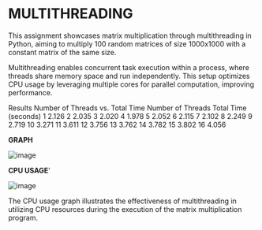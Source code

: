# MULTITHREADING


This assignment showcases matrix multiplication through multithreading in Python, aiming to multiply 100 random matrices of size 1000x1000 with a constant matrix of the same size.

Multithreading enables concurrent task execution within a process, where threads share memory space and run independently. This setup optimizes CPU usage by leveraging multiple cores for parallel computation, improving performance.

Results
Number of Threads vs. Total Time
Number of Threads	Total Time (seconds)
1	2.126
2	2.035
3	2.020
4	1.978
5	2.052
6	2.115
7	2.102
8	2.249
9	2.719
10	3.271
11	3.611
12	3.756
13	3.762
14	3.782
15	3.802
16	4.056

**GRAPH**

![image](https://github.com/Saanvi49/MULTITHREADING/assets/90179716/03bce872-6436-4348-b876-a3e48a53e456)

**CPU USAGE**'

![image](https://github.com/Saanvi49/MULTITHREADING/assets/90179716/edb4bf3e-35a1-4efe-bc26-2b90a01da5f8)

The CPU usage graph illustrates the effectiveness of multithreading in utilizing CPU resources during the execution of the matrix multiplication program.


